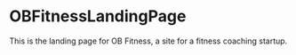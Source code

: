 # OBFitnessLandingPage
This is the landing page for OB Fitness, a site for a fitness coaching startup. 
